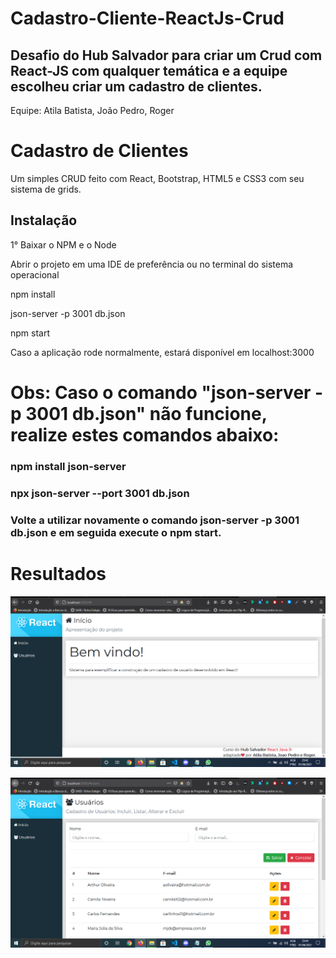 # Cadastro-Cliente-ReactJs-Crud
## Desafio do Hub Salvador para criar um Crud com React-JS com qualquer temática e a equipe escolheu criar um cadastro de clientes.

Equipe: Atila Batista, João Pedro, Roger
# Cadastro de Clientes

Um simples CRUD feito com React, Bootstrap, HTML5 e CSS3 com seu sistema de grids.

## Instalação


1° Baixar o NPM e o Node

Abrir o projeto em uma IDE de preferência ou no terminal do sistema operacional

npm install

json-server -p 3001 db.json

npm start

Caso a aplicação rode normalmente, estará disponível em localhost:3000

# Obs: Caso o comando "json-server -p 3001 db.json" não funcione, realize estes comandos abaixo:

 ### npm install json-server
 ### npx json-server --port 3001 db.json
 ### Volte a utilizar novamente o comando json-server -p 3001 db.json e em seguida execute o npm start.
 
 # Resultados
 
 ![resultado crud react js](https://github.com/analistaatila/Cadastro-Cliente-ReactJs-Crud/blob/main/resultado%20crud%20react%20js.PNG)
 
 ![resultado crud react js 2](https://github.com/analistaatila/Cadastro-Cliente-ReactJs-Crud/blob/main/resultado%20crud%20react%20js%202.PNG)

